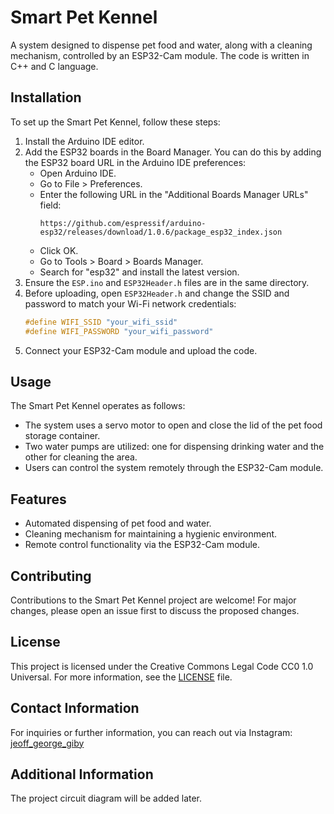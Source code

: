 # Smart Pet Kennel

A system designed to dispense pet food and water, along with a cleaning mechanism, controlled by an ESP32-Cam module. The code is written in C++ and C language.

## Installation

To set up the Smart Pet Kennel, follow these steps:

1. Install the Arduino IDE editor.
2. Add the ESP32 boards in the Board Manager. You can do this by adding the ESP32 board URL in the Arduino IDE preferences:
   - Open Arduino IDE.
   - Go to File > Preferences.
   - Enter the following URL in the "Additional Boards Manager URLs" field:
     ```
     https://github.com/espressif/arduino-esp32/releases/download/1.0.6/package_esp32_index.json
     ```
   - Click OK.
   - Go to Tools > Board > Boards Manager.
   - Search for "esp32" and install the latest version.
3. Ensure the `ESP.ino` and `ESP32Header.h` files are in the same directory.
4. Before uploading, open `ESP32Header.h` and change the SSID and password to match your Wi-Fi network credentials:
   ```cpp
   #define WIFI_SSID "your_wifi_ssid"
   #define WIFI_PASSWORD "your_wifi_password"

3. Connect your ESP32-Cam module and upload the code.

## Usage

The Smart Pet Kennel operates as follows:

- The system uses a servo motor to open and close the lid of the pet food storage container.
- Two water pumps are utilized: one for dispensing drinking water and the other for cleaning the area.
- Users can control the system remotely through the ESP32-Cam module.

## Features

- Automated dispensing of pet food and water.
- Cleaning mechanism for maintaining a hygienic environment.
- Remote control functionality via the ESP32-Cam module.

## Contributing

Contributions to the Smart Pet Kennel project are welcome! For major changes, please open an issue first to discuss the proposed changes.

## License

This project is licensed under the Creative Commons Legal Code CC0 1.0 Universal. For more information, see the [LICENSE](LICENSE) file.

## Contact Information

For inquiries or further information, you can reach out via Instagram:
[jeoff_george_giby](https://www.instagram.com/jeoff_george_giby/)

## Additional Information

The project circuit diagram will be added later.
